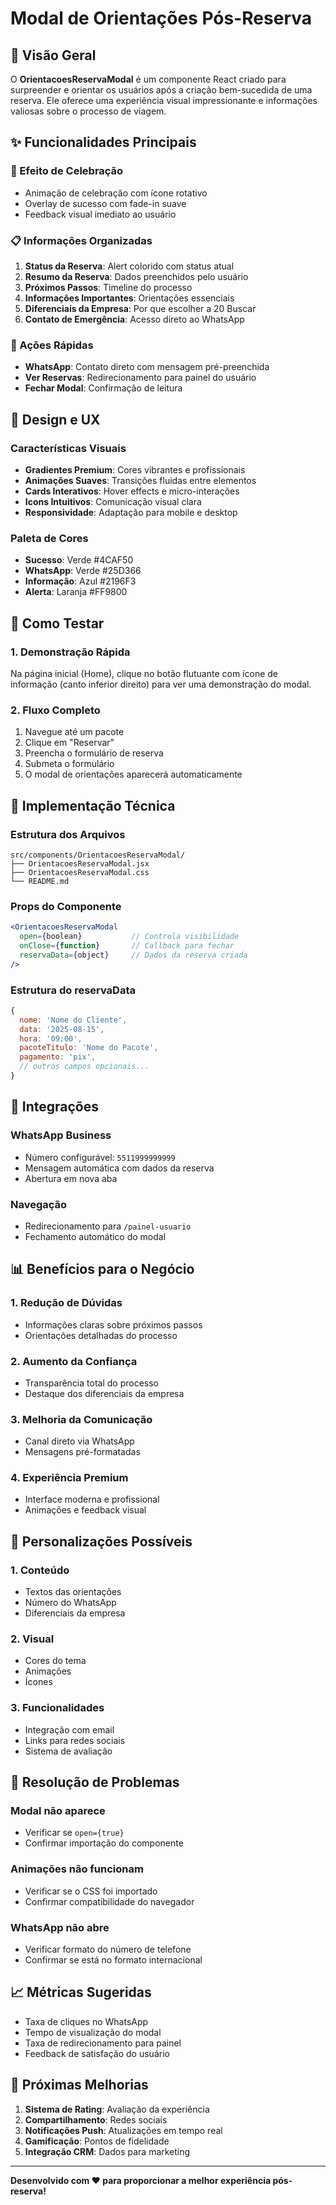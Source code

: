 # Modal de Orientações Pós-Reserva

## 🎉 Visão Geral

O **OrientacoesReservaModal** é um componente React criado para surpreender e orientar os usuários após a criação bem-sucedida de uma reserva. Ele oferece uma experiência visual impressionante e informações valiosas sobre o processo de viagem.

## ✨ Funcionalidades Principais

### 🎊 Efeito de Celebração
- Animação de celebração com ícone rotativo
- Overlay de sucesso com fade-in suave
- Feedback visual imediato ao usuário

### 📋 Informações Organizadas
1. **Status da Reserva**: Alert colorido com status atual
2. **Resumo da Reserva**: Dados preenchidos pelo usuário
3. **Próximos Passos**: Timeline do processo
4. **Informações Importantes**: Orientações essenciais
5. **Diferenciais da Empresa**: Por que escolher a 20 Buscar
6. **Contato de Emergência**: Acesso direto ao WhatsApp

### 🚀 Ações Rápidas
- **WhatsApp**: Contato direto com mensagem pré-preenchida
- **Ver Reservas**: Redirecionamento para painel do usuário
- **Fechar Modal**: Confirmação de leitura

## 🎨 Design e UX

### Características Visuais
- **Gradientes Premium**: Cores vibrantes e profissionais
- **Animações Suaves**: Transições fluidas entre elementos
- **Cards Interativos**: Hover effects e micro-interações
- **Icons Intuitivos**: Comunicação visual clara
- **Responsividade**: Adaptação para mobile e desktop

### Paleta de Cores
- **Sucesso**: Verde #4CAF50
- **WhatsApp**: Verde #25D366
- **Informação**: Azul #2196F3
- **Alerta**: Laranja #FF9800

## 📱 Como Testar

### 1. Demonstração Rápida
Na página inicial (Home), clique no botão flutuante com ícone de informação (canto inferior direito) para ver uma demonstração do modal.

### 2. Fluxo Completo
1. Navegue até um pacote
2. Clique em "Reservar"
3. Preencha o formulário de reserva
4. Submeta o formulário
5. O modal de orientações aparecerá automaticamente

## 🔧 Implementação Técnica

### Estrutura dos Arquivos
```
src/components/OrientacoesReservaModal/
├── OrientacoesReservaModal.jsx
├── OrientacoesReservaModal.css
└── README.md
```

### Props do Componente
```jsx
<OrientacoesReservaModal 
  open={boolean}           // Controla visibilidade
  onClose={function}       // Callback para fechar
  reservaData={object}     // Dados da reserva criada
/>
```

### Estrutura do reservaData
```javascript
{
  nome: 'Nome do Cliente',
  data: '2025-08-15',
  hora: '09:00',
  pacoteTitulo: 'Nome do Pacote',
  pagamento: 'pix',
  // outros campos opcionais...
}
```

## 🎯 Integrações

### WhatsApp Business
- Número configurável: `5511999999999`
- Mensagem automática com dados da reserva
- Abertura em nova aba

### Navegação
- Redirecionamento para `/painel-usuario`
- Fechamento automático do modal

## 📊 Benefícios para o Negócio

### 1. **Redução de Dúvidas**
- Informações claras sobre próximos passos
- Orientações detalhadas do processo

### 2. **Aumento da Confiança**
- Transparência total do processo
- Destaque dos diferenciais da empresa

### 3. **Melhoria da Comunicação**
- Canal direto via WhatsApp
- Mensagens pré-formatadas

### 4. **Experiência Premium**
- Interface moderna e profissional
- Animações e feedback visual

## 🔄 Personalizações Possíveis

### 1. Conteúdo
- Textos das orientações
- Número do WhatsApp
- Diferenciais da empresa

### 2. Visual
- Cores do tema
- Animações
- Ícones

### 3. Funcionalidades
- Integração com email
- Links para redes sociais
- Sistema de avaliação

## 🐛 Resolução de Problemas

### Modal não aparece
- Verificar se `open={true}`
- Confirmar importação do componente

### Animações não funcionam
- Verificar se o CSS foi importado
- Confirmar compatibilidade do navegador

### WhatsApp não abre
- Verificar formato do número de telefone
- Confirmar se está no formato internacional

## 📈 Métricas Sugeridas

- Taxa de cliques no WhatsApp
- Tempo de visualização do modal
- Taxa de redirecionamento para painel
- Feedback de satisfação do usuário

## 🚀 Próximas Melhorias

1. **Sistema de Rating**: Avaliação da experiência
2. **Compartilhamento**: Redes sociais
3. **Notificações Push**: Atualizações em tempo real
4. **Gamificação**: Pontos de fidelidade
5. **Integração CRM**: Dados para marketing

---

**Desenvolvido com ❤️ para proporcionar a melhor experiência pós-reserva!**
